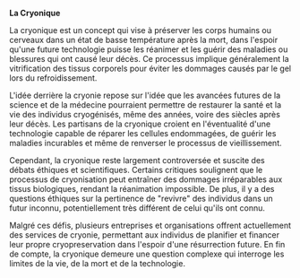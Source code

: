 **La Cryonique**

La cryonique est un concept qui vise à préserver les corps humains ou cerveaux dans un état de basse température après la mort, dans l'espoir qu'une future technologie puisse les réanimer et les guérir des maladies ou blessures qui ont causé leur décès. Ce processus implique généralement la vitrification des tissus corporels pour éviter les dommages causés par le gel lors du refroidissement.

L'idée derrière la cryonie repose sur l'idée que les avancées futures de la science et de la médecine pourraient permettre de restaurer la santé et la vie des individus cryogénisés, même des années, voire des siècles après leur décès. Les partisans de la cryonique croient en l'éventualité d'une technologie capable de réparer les cellules endommagées, de guérir les maladies incurables et même de renverser le processus de vieillissement.

Cependant, la cryonique reste largement controversée et suscite des débats éthiques et scientifiques. Certains critiques soulignent que le processus de cryonisation peut entraîner des dommages irréparables aux tissus biologiques, rendant la réanimation impossible. De plus, il y a des questions éthiques sur la pertinence de "revivre" des individus dans un futur inconnu, potentiellement très différent de celui qu'ils ont connu.

Malgré ces défis, plusieurs entreprises et organisations offrent actuellement des services de cryonie, permettant aux individus de planifier et financer leur propre cryopreservation dans l'espoir d'une résurrection future. En fin de compte, la cryonique demeure une question complexe qui interroge les limites de la vie, de la mort et de la technologie.